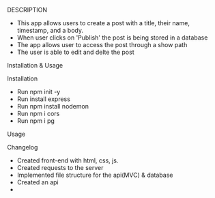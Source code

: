 
DESCRIPTION  

* This app allows users to create a post with a title,
their name, timestamp, and a body.
* When user clicks on 'Publish' the post is being stored in a database
* The app allows user to access the post through a show path
* The user is able to edit and delte the post



Installation & Usage

Installation 
* Run npm init -y 
* Run install express
* Run npm install nodemon 
* Run npm i cors 
* Run npm i pg 

Usage


Changelog 

 * Created front-end with html, css, js. 
 * Created requests to the server
 * Implemented file structure for the api(MVC) & database
 * Created an api 
 * 



